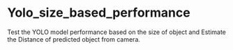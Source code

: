 # Yolo_size_based_performance
Test the YOLO model performance based on the size of object and Estimate the Distance of predicted object from camera. 
